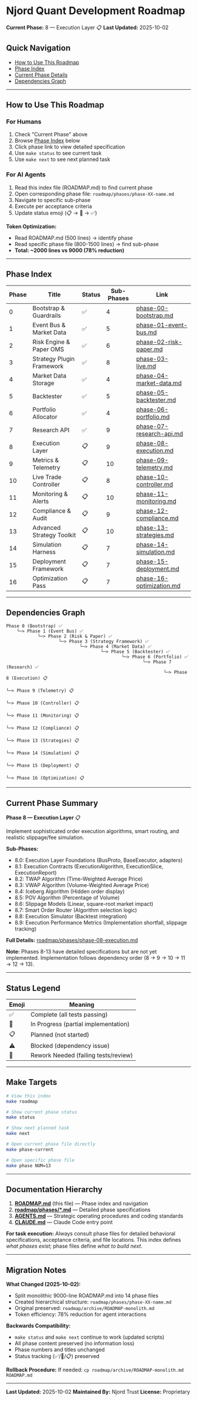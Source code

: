 # Njord Quant Development Roadmap

**Current Phase:** 8 — Execution Layer 📋
**Last Updated:** 2025-10-02

## Quick Navigation

- [How to Use This Roadmap](#how-to-use-this-roadmap)
- [Phase Index](#phase-index)
- [Current Phase Details](roadmap/phases/phase-08-execution.md)
- [Dependencies Graph](#dependencies-graph)

---

## How to Use This Roadmap

### For Humans
1. Check "Current Phase" above
2. Browse [Phase Index](#phase-index) below
3. Click phase link to view detailed specification
4. Use `make status` to see current task
5. Use `make next` to see next planned task

### For AI Agents
1. Read this index file (ROADMAP.md) to find current phase
2. Open corresponding phase file: `roadmap/phases/phase-XX-name.md`
3. Navigate to specific sub-phase
4. Execute per acceptance criteria
5. Update status emoji (📋 → 🚧 → ✅)

**Token Optimization:**
- Read ROADMAP.md (500 lines) → identify phase
- Read specific phase file (800-1500 lines) → find sub-phase
- **Total: ~2000 lines vs 9000 (78% reduction)**

---

## Phase Index

| Phase | Title | Status | Sub-Phases | Link |
|-------|-------|--------|------------|------|
| 0 | Bootstrap & Guardrails | ✅ | 4 | [phase-00-bootstrap.md](roadmap/phases/phase-00-bootstrap.md) |
| 1 | Event Bus & Market Data | ✅ | 5 | [phase-01-event-bus.md](roadmap/phases/phase-01-event-bus.md) |
| 2 | Risk Engine & Paper OMS | ✅ | 6 | [phase-02-risk-paper.md](roadmap/phases/phase-02-risk-paper.md) |
| 3 | Strategy Plugin Framework | ✅ | 8 | [phase-03-live.md](roadmap/phases/phase-03-live.md) |
| 4 | Market Data Storage | ✅ | 4 | [phase-04-market-data.md](roadmap/phases/phase-04-market-data.md) |
| 5 | Backtester | ✅ | 5 | [phase-05-backtester.md](roadmap/phases/phase-05-backtester.md) |
| 6 | Portfolio Allocator | ✅ | 4 | [phase-06-portfolio.md](roadmap/phases/phase-06-portfolio.md) |
| 7 | Research API | ✅ | 9 | [phase-07-research-api.md](roadmap/phases/phase-07-research-api.md) |
| 8 | Execution Layer | 📋 | 9 | [phase-08-execution.md](roadmap/phases/phase-08-execution.md) |
| 9 | Metrics & Telemetry | 📋 | 10 | [phase-09-telemetry.md](roadmap/phases/phase-09-telemetry.md) |
| 10 | Live Trade Controller | 📋 | 8 | [phase-10-controller.md](roadmap/phases/phase-10-controller.md) |
| 11 | Monitoring & Alerts | 📋 | 10 | [phase-11-monitoring.md](roadmap/phases/phase-11-monitoring.md) |
| 12 | Compliance & Audit | 📋 | 9 | [phase-12-compliance.md](roadmap/phases/phase-12-compliance.md) |
| 13 | Advanced Strategy Toolkit | 📋 | 10 | [phase-13-strategies.md](roadmap/phases/phase-13-strategies.md) |
| 14 | Simulation Harness | 📋 | 7 | [phase-14-simulation.md](roadmap/phases/phase-14-simulation.md) |
| 15 | Deployment Framework | 📋 | 7 | [phase-15-deployment.md](roadmap/phases/phase-15-deployment.md) |
| 16 | Optimization Pass | 📋 | 7 | [phase-16-optimization.md](roadmap/phases/phase-16-optimization.md) |

---

## Dependencies Graph

```
Phase 0 (Bootstrap) ✅
    └─> Phase 1 (Event Bus) ✅
            └─> Phase 2 (Risk & Paper) ✅
                    └─> Phase 3 (Strategy Framework) ✅
                            └─> Phase 4 (Market Data) ✅
                                    └─> Phase 5 (Backtester) ✅
                                            └─> Phase 6 (Portfolio) ✅
                                                    └─> Phase 7 (Research) ✅
                                                            └─> Phase 8 (Execution) 📋
                                                                    └─> Phase 9 (Telemetry) 📋
                                                                            └─> Phase 10 (Controller) 📋
                                                                                    └─> Phase 11 (Monitoring) 📋
                                                                                            └─> Phase 12 (Compliance) 📋
                                                                                                    └─> Phase 13 (Strategies) 📋
                                                                                                            └─> Phase 14 (Simulation) 📋
                                                                                                                    └─> Phase 15 (Deployment) 📋
                                                                                                                            └─> Phase 16 (Optimization) 📋
```

---

## Current Phase Summary

**Phase 8 — Execution Layer** 📋

Implement sophisticated order execution algorithms, smart routing, and realistic slippage/fee simulation.

**Sub-Phases:**
- 8.0: Execution Layer Foundations (BusProto, BaseExecutor, adapters)
- 8.1: Execution Contracts (ExecutionAlgorithm, ExecutionSlice, ExecutionReport)
- 8.2: TWAP Algorithm (Time-Weighted Average Price)
- 8.3: VWAP Algorithm (Volume-Weighted Average Price)
- 8.4: Iceberg Algorithm (Hidden order display)
- 8.5: POV Algorithm (Percentage of Volume)
- 8.6: Slippage Models (Linear, square-root market impact)
- 8.7: Smart Order Router (Algorithm selection logic)
- 8.8: Execution Simulator (Backtest integration)
- 8.9: Execution Performance Metrics (Implementation shortfall, slippage tracking)

**Full Details:** [roadmap/phases/phase-08-execution.md](roadmap/phases/phase-08-execution.md)

**Note:** Phases 8-13 have detailed specifications but are not yet implemented. Implementation follows dependency order (8 → 9 → 10 → 11 → 12 → 13).

---

## Status Legend

| Emoji | Meaning |
|-------|---------|
| ✅ | Complete (all tests passing) |
| 🚧 | In Progress (partial implementation) |
| 📋 | Planned (not started) |
| ⚠️ | Blocked (dependency issue) |
| 🔄 | Rework Needed (failing tests/review) |

---

## Make Targets

```bash
# View this index
make roadmap

# Show current phase status
make status

# Show next planned task
make next

# Open current phase file directly
make phase-current

# Open specific phase file
make phase NUM=13
```

---

## Documentation Hierarchy

1. **[ROADMAP.md](./ROADMAP.md)** (this file) — Phase index and navigation
2. **[roadmap/phases/*.md](./roadmap/phases/)** — Detailed phase specifications
3. **[AGENTS.md](./AGENTS.md)** — Strategic operating procedures and coding standards
4. **[CLAUDE.md](./CLAUDE.md)** — Claude Code entry point

**For task execution:** Always consult phase files for detailed behavioral specifications, acceptance criteria, and file locations. This index defines *what phases exist*; phase files define *what to build next*.

---

## Migration Notes

**What Changed (2025-10-02):**
- Split monolithic 9000-line ROADMAP.md into 14 phase files
- Created hierarchical structure: `roadmap/phases/phase-XX-name.md`
- Original preserved: `roadmap/archive/ROADMAP-monolith.md`
- Token efficiency: 78% reduction for agent interactions

**Backwards Compatibility:**
- `make status` and `make next` continue to work (updated scripts)
- All phase content preserved (no information loss)
- Phase numbers and titles unchanged
- Status tracking (✅/🚧/📋) preserved

**Rollback Procedure:**
If needed: `cp roadmap/archive/ROADMAP-monolith.md ROADMAP.md`

---

**Last Updated:** 2025-10-02
**Maintained By:** Njord Trust
**License:** Proprietary
